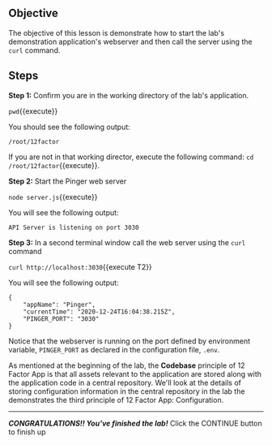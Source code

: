 ## Objective
The objective of this lesson is demonstrate how to start the lab's demonstration application's webserver and then call the server using the `curl` command.

## Steps

**Step 1:** Confirm you are in the working directory of the lab's application.

`pwd`{{execute}}

You should see the following output:

`/root/12factor`

If you are not in that working director, execute the following command: `cd /root/12factor`{{execute}}.

**Step 2:** Start the Pinger web server

`node server.js`{{execute}}

You will see the following output:

`API Server is listening on port 3030`


**Step 3:** In a second terminal window call the web server using the `curl` command

`curl http://localhost:3030`{{execute T2}}

You will see the following output:

```
{
    "appName": "Pinger",
    "currentTime": "2020-12-24T16:04:38.215Z",
    "PINGER_PORT": "3030"
}
```

Notice that the webserver is running on the port defined by environment variable, `PINGER_PORT` as declared in the configuration file, `.env`. 

As mentioned at the beginning of the lab, the **Codebase** principle of 12 Factor App is that all assets relevant to the application are stored along with the application code in a central repository. We'll look at the details of storing configuration information in the central repository in the lab the demonstrates the third principle of 12 Factor App: Configuration.

---

***CONGRATULATIONS!! You've finished the lab!*** Click the CONTINUE button to finish up

